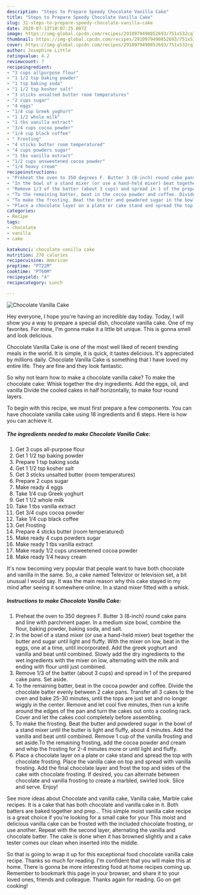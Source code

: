 ```yaml
---
description: "Steps to Prepare Speedy Chocolate Vanilla Cake"
title: "Steps to Prepare Speedy Chocolate Vanilla Cake"
slug: 31-steps-to-prepare-speedy-chocolate-vanilla-cake
date: 2020-07-13T10:07:25.007Z
image: https://img-global.cpcdn.com/recipes/2910979490852693/751x532cq70/chocolate-vanilla-cake-recipe-main-photo.jpg
thumbnail: https://img-global.cpcdn.com/recipes/2910979490852693/751x532cq70/chocolate-vanilla-cake-recipe-main-photo.jpg
cover: https://img-global.cpcdn.com/recipes/2910979490852693/751x532cq70/chocolate-vanilla-cake-recipe-main-photo.jpg
author: Josephine Little
ratingvalue: 4.2
reviewcount: 7
recipeingredient:
- "3 cups allpurpose flour"
- "1 1/2 tsp baking powder"
- "1 tsp baking soda"
- "1 1/2 tsp kosher salt"
- "3 sticks unsalted butter room temperatures"
- "2 cups sugar"
- "4 eggs"
- "1/4 cup Greek yoghurt"
- "1 1/2 whole milk"
- "1 tbs vanilla extract"
- "3/4 cups cocoa powder"
- "1/4 cup black coffee"
- " Frosting"
- "4 sticks butter room temperatured"
- "4 cups powders sugar"
- "1 tbs vanilla extract"
- "1/2 cups unsweetened cocoa powder"
- "1/4 heavy cream"
recipeinstructions:
- "Preheat the oven to 350 degrees F. Butter 3 (8-inch) round cake pans and line with parchment paper. In a medium size bowl, combine the flour, baking powder, baking soda, and salt."
- "In the bowl of a stand mixer (or use a hand-held mixer) beat together the butter and sugar until light and fluffy. With the mixer on low, beat in the eggs, one at a time, until incorporated. Add the greek yoghurt and vanilla and beat until combined. Slowly add the dry ingredients to the wet ingredients with the mixer on low, alternating with the milk and ending with flour until just combined."
- "Remove 1/3 of the batter (about 3 cups) and spread in 1 of the prepared cake pans. Set aside."
- "To the remaining batter, beat in the cocoa powder and coffee. Divide the chocolate batter evenly between 2 cake pans. Transfer all 3 cakes to the oven and bake 25-30 minutes, until the tops are just set and no longer wiggly in the center. Remove and let cool five minutes, then run a knife around the edges of the pan and turn the cakes out onto a cooling rack. Cover and let the cakes cool completely before assembling."
- "To make the frosting. Beat the butter and powdered sugar in the bowl of a stand mixer until the butter is light and fluffy, about 4 minutes. Add the vanilla and beat until combined. Remove 1 cup of the vanilla frosting and set aside.To the remaining frosting, add the cocoa powder and cream and whip the frosting for 2-4 minutes more or until light and fluffy."
- "Place a chocolate layer on a plate or cake stand and spread the top with chocolate frosting. Place the vanilla cake on top and spread with vanilla frosting. Add the final chocolate layer and frost the top and sides of the cake with chocolate frosting. If desired, you can alternate between chocolate and vanilla frosting to create a marbled, swirled look. Slice and serve. Enjoy!"
categories:
- Recipe
tags:
- chocolate
- vanilla
- cake

katakunci: chocolate vanilla cake 
nutrition: 270 calories
recipecuisine: American
preptime: "PT22M"
cooktime: "PT60M"
recipeyield: "4"
recipecategory: Lunch

---
```



![Chocolate Vanilla Cake](https://img-global.cpcdn.com/recipes/2910979490852693/751x532cq70/chocolate-vanilla-cake-recipe-main-photo.jpg)

Hey everyone, I hope you're having an incredible day today. Today, I will show you a way to prepare a special dish, chocolate vanilla cake. One of my favorites. For mine, I'm gonna make it a little bit unique. This is gonna smell and look delicious.

Chocolate Vanilla Cake is one of the most well liked of recent trending meals in the world. It is simple, it is quick, it tastes delicious. It's appreciated by millions daily. Chocolate Vanilla Cake is something that I have loved my entire life. They are fine and they look fantastic.

So why not learn how to make a chocolate vanilla cake? To make the chocolate cake: Whisk together the dry ingredients. Add the eggs, oil, and vanilla Divide the cooled cakes in half horizontally, to make four round layers.


To begin with this recipe, we must first prepare a few components. You can have chocolate vanilla cake using 18 ingredients and 6 steps. Here is how you can achieve it.

<!--inarticleads1-->

##### The ingredients needed to make Chocolate Vanilla Cake:

1. Get 3 cups all-purpose flour
1. Get 1 1/2 tsp baking powder
1. Prepare 1 tsp baking soda
1. Get 1 1/2 tsp kosher salt
1. Get 3 sticks unsalted butter (room temperatures)
1. Prepare 2 cups sugar
1. Make ready 4 eggs
1. Take 1/4 cup Greek yoghurt
1. Get 1 1/2 whole milk
1. Take 1 tbs vanilla extract
1. Get 3/4 cups cocoa powder
1. Take 1/4 cup black coffee
1. Get  Frosting
1. Prepare 4 sticks butter (room temperatured)
1. Make ready 4 cups powders sugar
1. Make ready 1 tbs vanilla extract
1. Make ready 1/2 cups unsweetened cocoa powder
1. Make ready 1/4 heavy cream


It&#39;s now becoming very popular that people want to have both chocolate and vanilla in the same. So, a cake named Televizor or television set, a bit unusual I would say. It was the main reason why this cake stayed in my mind after seeing it somewhere online. In a stand mixer fitted with a whisk. 

<!--inarticleads2-->

##### Instructions to make Chocolate Vanilla Cake:

1. Preheat the oven to 350 degrees F. Butter 3 (8-inch) round cake pans and line with parchment paper. In a medium size bowl, combine the flour, baking powder, baking soda, and salt.
1. In the bowl of a stand mixer (or use a hand-held mixer) beat together the butter and sugar until light and fluffy. With the mixer on low, beat in the eggs, one at a time, until incorporated. Add the greek yoghurt and vanilla and beat until combined. Slowly add the dry ingredients to the wet ingredients with the mixer on low, alternating with the milk and ending with flour until just combined.
1. Remove 1/3 of the batter (about 3 cups) and spread in 1 of the prepared cake pans. Set aside.
1. To the remaining batter, beat in the cocoa powder and coffee. Divide the chocolate batter evenly between 2 cake pans. Transfer all 3 cakes to the oven and bake 25-30 minutes, until the tops are just set and no longer wiggly in the center. Remove and let cool five minutes, then run a knife around the edges of the pan and turn the cakes out onto a cooling rack. Cover and let the cakes cool completely before assembling.
1. To make the frosting. Beat the butter and powdered sugar in the bowl of a stand mixer until the butter is light and fluffy, about 4 minutes. Add the vanilla and beat until combined. Remove 1 cup of the vanilla frosting and set aside.To the remaining frosting, add the cocoa powder and cream and whip the frosting for 2-4 minutes more or until light and fluffy.
1. Place a chocolate layer on a plate or cake stand and spread the top with chocolate frosting. Place the vanilla cake on top and spread with vanilla frosting. Add the final chocolate layer and frost the top and sides of the cake with chocolate frosting. If desired, you can alternate between chocolate and vanilla frosting to create a marbled, swirled look. Slice and serve. Enjoy!


See more ideas about Chocolate and vanilla cake, Vanilla cake, Marble cake recipes. It is a cake that has both chocolate and vanilla cake in it. Both batters are baked together and prep… This simple moist vanilla cake recipe is a great choice if you&#39;re looking for a small cake for your This moist and delicious vanilla cake can be frosted with the included chocolate frosting, or use another. Repeat with the second layer, alternating the vanilla and chocolate batter. The cake is done when it has browned slightly and a cake tester comes our clean when inserted into the middle. 

So that is going to wrap it up for this exceptional food chocolate vanilla cake recipe. Thanks so much for reading. I'm confident that you will make this at home. There is gonna be more interesting food at home recipes coming up. Remember to bookmark this page in your browser, and share it to your loved ones, friends and colleague. Thanks again for reading. Go on get cooking!
